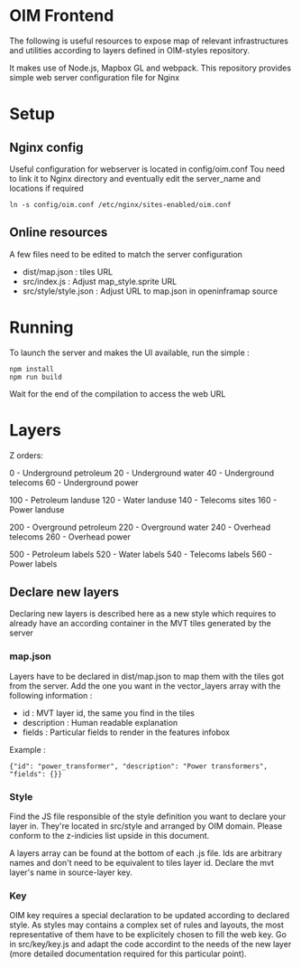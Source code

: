 # OIM Frontend
The following is useful resources to expose map of relevant infrastructures and utilities according to layers defined in OIM-styles repository.

It makes use of Node.js, Mapbox GL and webpack.
This repository provides simple web server configuration file for Nginx

# Setup

## Nginx config

Useful configuration for webserver is located in config/oim.conf
Tou need to link it to Nginx directory and eventually edit the server_name and locations if required

    ln -s config/oim.conf /etc/nginx/sites-enabled/oim.conf

## Online resources

A few files need to be edited to match the server configuration
* dist/map.json : tiles URL
* src/index.js : Adjust map_style.sprite URL
* src/style/style.json : Adjust URL to map.json in openinframap source

# Running

To launch the server and makes the UI available, run the simple :

    npm install
    npm run build

Wait for the end of the compilation to access the web URL

# Layers

Z orders:

0 - Underground petroleum
20 - Underground water
40 - Underground telecoms
60 - Underground power

100 - Petroleum landuse
120 - Water landuse
140 - Telecoms sites
160 - Power landuse

200 - Overground petroleum
220 - Overground water
240 - Overhead telecoms
260 - Overhead power

500 - Petroleum labels
520 - Water labels
540 - Telecoms labels
560 - Power labels

## Declare new layers

Declaring new layers is described here as a new style which requires to already have an according container in the MVT tiles generated by the server

### map.json

Layers have to be declared in dist/map.json to map them with the tiles got from the server.
Add the one you want in the vector_layers array with the following information :
* id : MVT layer id, the same you find in the tiles
* description : Human readable explanation
* fields : Particular fields to render in the features infobox

Example :

    {"id": "power_transformer", "description": "Power transformers", "fields": {}}

### Style

Find the JS file responsible of the style definition you want to declare your layer in.
They're located in src/style and arranged by OIM domain.
Please conform to the z-indicies list upside in this document.

A layers array can be found at the bottom of each .js file.
Ids are arbitrary names and don't need to be equivalent to tiles layer id.
Declare the mvt layer's name in source-layer key.

### Key

OIM key requires a special declaration to be updated according to declared style.
As styles may contains a complex set of rules and layouts, the most representative of them have to be explicitely chosen to fill the web key.
Go in src/key/key.js and adapt the code accordint to the needs of the new layer (more detailed documentation required for this particular point).

